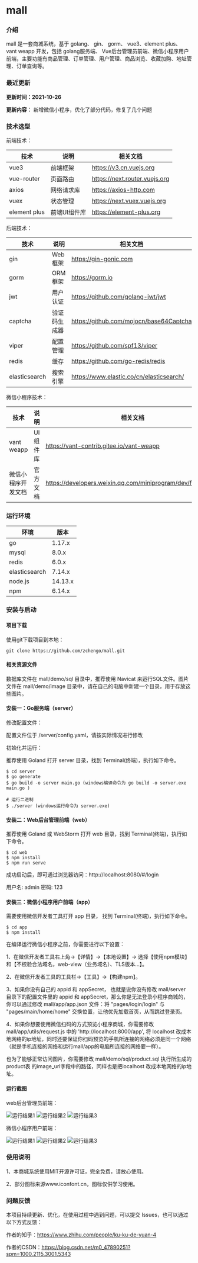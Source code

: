 # mall
### 介绍
mall 是一套商城系统，基于 golang、 gin、 gorm、 vue3、element plus、 vant weapp 开发，包括 golang服务端、 Vue后台管理员前端、微信小程序用户前端，主要功能有商品管理、订单管理、用户管理、商品浏览、收藏加购、地址管理、订单查询等。

### 最近更新

**更新时间：2021-10-26** 

**更新内容：** 新增微信小程序，优化了部分代码，修复了几个问题

### 技术选型

前端技术：

| 技术 | 说明 | 相关文档 |
|---|---|---|
| vue3 | 前端框架 | https://v3.cn.vuejs.org |
| vue-router | 页面路由 | https://next.router.vuejs.org |
| axios | 网络请求库 | https://axios-http.com |
| vuex | 状态管理 | https://next.vuex.vuejs.org |
| element plus | 前端UI组件库 | https://element-plus.org |

后端技术：

| 技术 | 说明 | 相关文档 |
|---|---|---|
| gin | Web框架 | https://gin-gonic.com |
| gorm | ORM框架 | https://gorm.io |
| jwt | 用户认证 | https://github.com/golang-jwt/jwt |
| captcha | 验证码生成器 | https://github.com/mojocn/base64Captcha |
| viper | 配置管理 | https://github.com/spf13/viper |
| redis | 缓存 | https://github.com/go-redis/redis |
| elasticsearch | 搜索引擎 | https://www.elastic.co/cn/elasticsearch/ |

微信小程序技术：

| 技术 | 说明 | 相关文档 |
|---|---|---|
| vant weapp | UI组件库 | https://vant-contrib.gitee.io/vant-weapp |
| 微信小程序开发文档 | 官方文档 | https://developers.weixin.qq.com/miniprogram/dev/framework |


### 运行环境

| 环境 | 版本 |
|---|---|
| go | 1.17.x |
| mysql | 8.0.x |
| redis | 6.0.x |
| elasticsearch | 7.14.x |
| node.js | 14.13.x |
| npm | 6.14.x |

### 安装与启动

#### 项目下载

使用git下载项目到本地：
```
git clone https://github.com/zchengo/mall.git
```

#### 相关资源文件

数据库文件在 mall/demo/sql 目录中，推荐使用 Navicat 来运行SQL文件。图片文件在 mall/demo/image 目录中，请在自己的电脑中新建一个目录，用于存放这些图片。


#### 安装一：Go服务端（server）

修改配置文件：

配置文件位于 /server/config.yaml，请按实际情况进行修改

初始化并运行：

推荐使用 Goland 打开 server 目录，找到 Terminal(终端)，执行如下命令。
```
$ cd server
$ go generate
$ go build -o server main.go (windows编译命令为 go build -o server.exe main.go )

# 运行二进制
$ ./server (windows运行命令为 server.exe)
```


#### 安装二：Web后台管理前端（web）

推荐使用 Goland 或 WebStorm 打开 web 目录，找到 Terminal(终端)，执行如下命令。
```
$ cd web
$ npm install
$ npm run serve
```

成功启动后，即可通过浏览器访问：http://localhost:8080/#/login  

用户名: admin 密码: 123


#### 安装三：微信小程序用户前端（app）

需要使用微信开发者工具打开 app 目录， 找到 Terminal(终端)，执行如下命令。
```
$ cd app 
$ npm install
```

在编译运行微信小程序之前，你需要进行以下设置：

1、在微信开发者工具右上角->【详情】->【本地设置】-> 选择【使用npm模块】和【不校验合法域名，web-view（业务域名）、TLS版本...】。

2、在微信开发者工具的工具栏->【工具】->【构建npm】。

3、如果你没有自己的 appid 和 appSecret， 也就是说你没有修改 mall/server 目录下的配置文件里的 appid 和 appSecret，那么你是无法登录小程序商城的，你可以通过修改 mall/app/app.json 文件：将  "pages/login/login" 与 "pages/main/home/home" 交换位置，让他优先加载首页，从而跳过登录页。

4、如果你想要使用微信扫码的方式预览小程序商城，你需要修改 mall/app/utils/request.js 中的 'http://localhost:8000/app', 将 localhost 改成本地网络的ip地址，同时还要保证你扫码预览的手机所连接的网络必须是同一个网络（就是手机连接的网络和运行mall/app的电脑所连接的网络要一样）。

也为了能够正常访问图片，你需要修改 mall/demo/sql/product.sql 执行所生成的 product表 的image_url字段中的路径，同样也是把localhost 改成本地网络的ip地址。

#### 运行截图

web后台管理员前端：

![运行结果1](https://github.com/zchengo/mall/blob/main/demo/result/web_1.png?raw=true)
![运行结果2](https://github.com/zchengo/mall/blob/main/demo/result/web_2.png?raw=true)
![运行结果3](https://github.com/zchengo/mall/blob/main/demo/result/web_3.png?raw=true)

微信小程序用户前端：

![运行结果1](https://github.com/zchengo/mall/blob/main/demo/result/app_1.png?raw=true)
![运行结果2](https://github.com/zchengo/mall/blob/main/demo/result/app_2.png?raw=true)
![运行结果3](https://github.com/zchengo/mall/blob/main/demo/result/app_3.png?raw=true)

### 使用说明

1、本商城系统使用MIT开源许可证，完全免费，请放心使用。

2、部分图标来源www.iconfont.cn，图标仅供学习使用。

### 问题反馈

本项目持续更新、优化，在使用过程中遇到问题，可以提交 Issues，也可以通过以下方式反馈：

作者的知乎：https://www.zhihu.com/people/ku-ku-de-yuan-4

作者的CSDN：https://blog.csdn.net/m0_47890251?spm=1000.2115.3001.5343




